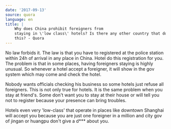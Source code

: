 ```yaml
---
date: '2017-09-13'
source: quora
language: en
title: |
    Why does China prohibit foreigners from
    staying in \'low class\' hotels? Is there any other country that does
    this? - Quora
---
```


No law forbids it. The law is that you have to registered at the police
station within 24h of arrival in any place in China. Hotel do this
registration for you. The problem is that in some places, having
foreigners staying is highly unusual. So whenever a hotel accept a
foreigner, it will show in the gov system which may come and check the
hotel.

Nobody wants officials checking his business so some hotels just refuse
all foreigners. This is not only true for hotels. It is the same problem
when you stay at friend's. Some don't want you to stay at their house or
will tell you not to register because your presence can bring troubles.

Hotels even very 'low-class' that operate in places like downtown
Shanghai will accept you because you are just one foreigner in a million
and city gov of jingan or huangpu don't give a d\*\*\* about you.
